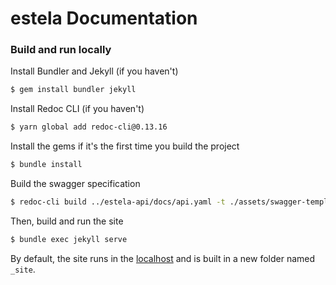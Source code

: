 # estela Documentation

### Build and run locally

Install Bundler and Jekyll (if you haven't)
```bash
$ gem install bundler jekyll
```
Install Redoc CLI (if you haven't)
```bash
$ yarn global add redoc-cli@0.13.16
```
Install the gems if it's the first time you build the project
```bash
$ bundle install
```
Build the swagger specification
```bash
$ redoc-cli build ../estela-api/docs/api.yaml -t ./assets/swagger-template.hbs --options.hideDownloadButton -o ./estela/api/endpoints.html
```
Then, build and run the site
```bash
$ bundle exec jekyll serve
```
By default, the site runs in the [localhost](http://localhost:4000/) and is built in a new folder named `_site`.

